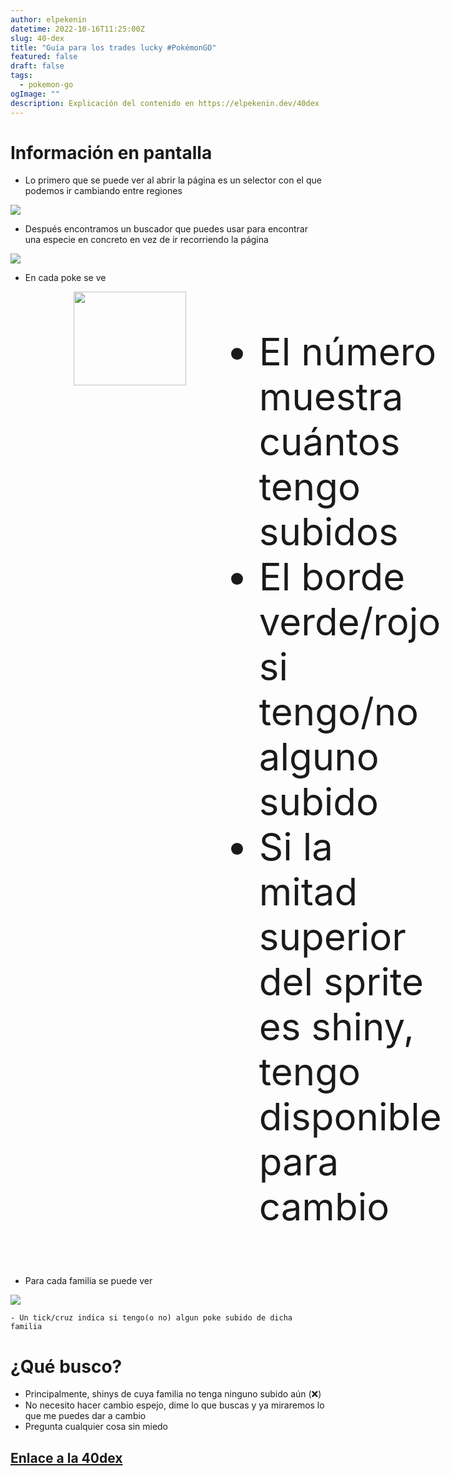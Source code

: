 ```yaml
---
author: elpekenin
datetime: 2022-10-16T11:25:00Z
slug: 40-dex
title: "Guía para los trades lucky #PokémonGO"
featured: false
draft: false
tags:
  - pokemon-go
ogImage: ""
description: Explicación del contenido en https://elpekenin.dev/40dex
---
```


# Información en pantalla
- Lo primero que se puede ver al abrir la página es un selector con el que podemos ir cambiando entre regiones
<img style="border: none" src="/content-images/pokemon/40dex-selector.png" />

- Después encontramos un buscador que puedes usar para encontrar una especie en concreto en vez de ir recorriendo la página
<img style="border: none" src="/content-images/pokemon/40dex-search.png" />

- En cada poke se ve
<div style="display: flex;">
    <div style="margin-left: 20%" >
        <img style="border: none; height: 150px; width: 180px;" src="/content-images/pokemon/40dex-species.png" />
    </div>
    <ul style="font-size: 1.5vh; margin-left: 15px;">
        <li> El número muestra cuántos tengo subidos </li>
        <li> El borde verde/rojo si tengo/no alguno subido </li>
        <li> Si la mitad superior del sprite es shiny, tengo disponible para cambio </li>
    </ul>
</div>


- Para cada familia se puede ver
<img style="border: none;" src="/content-images/pokemon/40dex-family.png" />

    - Un tick/cruz indica si tengo(o no) algun poke subido de dicha familia

# ¿Qué busco?
- Principalmente, shinys de cuya familia no tenga ninguno subido aún (❌)
- No necesito hacer cambio espejo, dime lo que buscas y ya miraremos lo que me puedes dar a cambio
- Pregunta cualquier cosa sin miedo

## [Enlace a la 40dex](/40dex)
